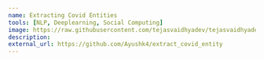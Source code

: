 ```yaml
---
name: Extracting Covid Entities
tools: [NLP, Deeplearning, Social Computing]
image: https://raw.githubusercontent.com/tejasvaidhyadev/tejasvaidhyadev.github.io/master/_images/covid_extract.png
description: 
external_url: https://github.com/Ayushk4/extract_covid_entity
---
```

